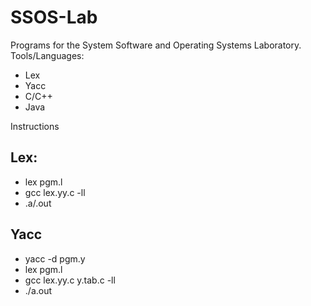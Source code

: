 # SSOS-Lab
Programs for the System Software and Operating Systems Laboratory.
Tools/Languages:
- Lex
- Yacc
- C/C++
- Java

Instructions
## Lex:
- lex pgm.l
- gcc lex.yy.c -ll
- .a/.out

## Yacc
- yacc -d pgm.y
- lex pgm.l
- gcc lex.yy.c y.tab.c -ll
- ./a.out
